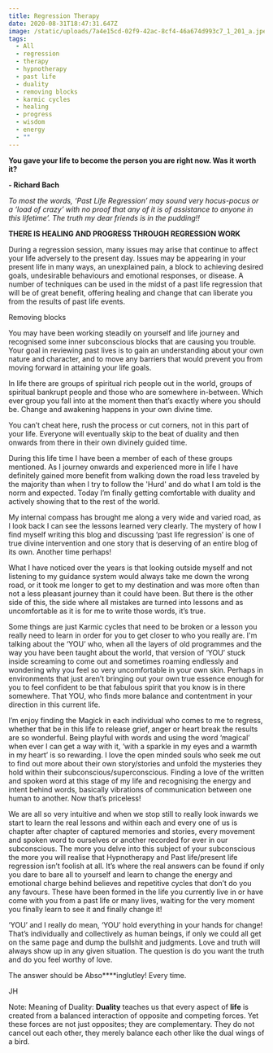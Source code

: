 ```yaml
---
title: Regression Therapy
date: 2020-08-31T18:47:31.647Z
image: /static/uploads/7a4e15cd-02f9-42ac-8cf4-46a674d993c7_1_201_a.jpeg
tags:
  - All
  - regression
  - therapy
  - hypnotherapy
  - past life
  - duality
  - removing blocks
  - karmic cycles
  - healing
  - progress
  - wisdom
  - energy
  - ""
---
```

**You gave your life to become the person you are right now. Was it worth it?**

**\- Richard Bach**

*To most the words, ‘Past Life Regression’ may sound very hocus-pocus or a ‘load of crazy’ with no proof that any of it is of assistance to anyone in this lifetime’. The truth my dear friends is in the pudding!!*

**THERE IS HEALING AND PROGRESS THROUGH REGRESSION WORK**

During a regression session, many issues may arise that continue to affect your life adversely to the present day. Issues may be appearing in your present life in many ways, an unexplained pain, a block to achieving desired goals, undesirable behaviours and emotional responses, or disease. A number of techniques can be used in the midst of a past life regression that will be of great benefit, offering healing and change that can liberate you from the results of past life events.

Removing blocks

You may have been working steadily on yourself and life journey and recognised some inner subconscious blocks that are causing you trouble. Your goal in reviewing past lives is to gain an understanding about your own nature and character, and to move any barriers that would prevent you from moving forward in attaining your life goals.

In life there are groups of spiritual rich people out in the world, groups of spiritual bankrupt people and those who are somewhere in-between. Which ever group you fall into at the moment then that’s exactly where you should be. Change and awakening happens in your own divine time.

You can’t cheat here, rush the process or cut corners, not in this part of your life. Everyone will eventually skip to the beat of duality and then onwards from there in their own divinely guided time.

During this life time I have been a member of each of these groups mentioned. As I journey onwards and experienced more in life I have definitely gained more benefit from walking down the road less traveled by the majority than when I try to follow the 'Hurd' and do what I am told is the norm and expected. Today I’m finally getting comfortable with duality and actively showing that to the rest of the world.

My internal compass has brought me along a very wide and varied road, as I look back I can see the lessons learned very clearly. The mystery of how I find myself writing this blog and discussing ‘past life regression’ is one of true divine intervention and one story that is deserving of an entire blog of its own. Another time perhaps!

What I have noticed over the years is that looking outside myself and not listening to my guidance system would always take me down the wrong road, or it took me longer to get to my destination and was more often than not a less pleasant journey than it could have been. But there is the other side of this, the side where all mistakes are turned into lessons and as uncomfortable as it is for me to write those words, it’s true.

Some things are just Karmic cycles that need to be broken or a lesson you really need to learn in order for you to get closer to who you really are. I'm talking about the ‘YOU’ who, when all the layers of old programmes and the way you have been taught about the world, that version of ‘YOU’ stuck inside screaming to come out and sometimes roaming endlessly and wondering why you feel so very uncomfortable in your own skin. Perhaps in environments that just aren’t bringing out your own true essence enough for you to feel confident to be that fabulous spirit that you know is in there somewhere. That YOU, who finds more balance and contentment in your direction in this current life.

I’m enjoy finding the Magick in each individual who comes to me to regress, whether that be in this life to release grief, anger or heart break the results are so wonderful. Being playful with words and using the word ‘magical’ when ever I can get a way with it, ‘with a sparkle in my eyes and a warmth in my heart’ is so rewarding. I love the open minded souls who seek me out to find out more about their own story/stories and unfold the mysteries they hold within their subconscious/superconscious. Finding a love of the written and spoken word at this stage of my life and recognising the energy and intent behind words, basically vibrations of communication between one human to another. Now that’s priceless!

We are all so very intuitive and when we stop still to really look inwards we start to learn the real lessons and within each and every one of us is chapter after chapter of captured memories and stories, every movement and spoken word to ourselves or another recorded for ever in our subconscious. The more you delve into this subject of your subconscious the more you will realise that Hypnotherapy and Past life/present life regression isn’t foolish at all. It’s where the real answers can be found if only you dare to bare all to yourself and learn to change the energy and emotional charge behind believes and repetitive cycles that don’t do you any favours. These have been formed in the life you currently live in or have come with you from a past life or many lives, waiting for the very moment you finally learn to see it and finally change it!

‘YOU’ and I really do mean, ‘YOU’ hold everything in your hands for change! That’s individually and collectively as human beings, if only we could all get on the same page and dump the bullshit and judgments. Love and truth will always show up in any given situation. The question is do you want the truth and do you feel worthy of love.

The answer should be Abso\*\*\*\*inglutley! Every time.

JH

Note: Meaning of Duality: **Duality** teaches us that every aspect of **life** is created from a balanced interaction of opposite and competing forces. Yet these forces are not just opposites; they are complementary. They do not cancel out each other, they merely balance each other like the dual wings of a bird.